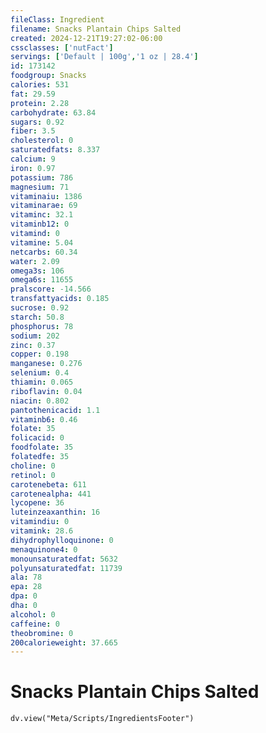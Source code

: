 ```yaml
---
fileClass: Ingredient
filename: Snacks Plantain Chips Salted
created: 2024-12-21T19:27:02-06:00
cssclasses: ['nutFact']
servings: ['Default | 100g','1 oz | 28.4']
id: 173142
foodgroup: Snacks
calories: 531
fat: 29.59
protein: 2.28
carbohydrate: 63.84
sugars: 0.92
fiber: 3.5
cholesterol: 0
saturatedfats: 8.337
calcium: 9
iron: 0.97
potassium: 786
magnesium: 71
vitaminaiu: 1386
vitaminarae: 69
vitaminc: 32.1
vitaminb12: 0
vitamind: 0
vitamine: 5.04
netcarbs: 60.34
water: 2.09
omega3s: 106
omega6s: 11655
pralscore: -14.566
transfattyacids: 0.185
sucrose: 0.92
starch: 50.8
phosphorus: 78
sodium: 202
zinc: 0.37
copper: 0.198
manganese: 0.276
selenium: 0.4
thiamin: 0.065
riboflavin: 0.04
niacin: 0.802
pantothenicacid: 1.1
vitaminb6: 0.46
folate: 35
folicacid: 0
foodfolate: 35
folatedfe: 35
choline: 0
retinol: 0
carotenebeta: 611
carotenealpha: 441
lycopene: 36
luteinzeaxanthin: 16
vitamindiu: 0
vitamink: 28.6
dihydrophylloquinone: 0
menaquinone4: 0
monounsaturatedfat: 5632
polyunsaturatedfat: 11739
ala: 78
epa: 28
dpa: 0
dha: 0
alcohol: 0
caffeine: 0
theobromine: 0
200calorieweight: 37.665
---
```


# Snacks Plantain Chips Salted

```dataviewjs
dv.view("Meta/Scripts/IngredientsFooter")
```